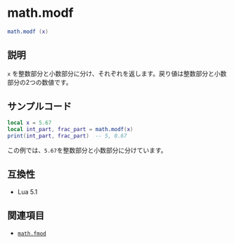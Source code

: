 # math.modf

```lua
math.modf (x)
```

## 説明

`x` を整数部分と小数部分に分け、それぞれを返します。戻り値は整数部分と小数部分の2つの数値です。

## サンプルコード

```lua
local x = 5.67
local int_part, frac_part = math.modf(x)
print(int_part, frac_part)  -- 5, 0.67
```

この例では、`5.67`を整数部分と小数部分に分けています。

## 互換性

- Lua 5.1

## 関連項目

- [`math.fmod`](fmod.md)